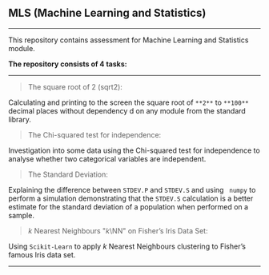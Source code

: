 ## MLS (Machine Learning and Statistics)
---

This repository contains assessment for Machine Learning and Statistics module.

**The repository consists of 4 tasks:**

---

> The square root of 2 (sqrt2):

Calculating and printing to the screen the square root of `**2**` to `**100**` decimal places without dependency d on any module from the standard library.

> The Chi-squared test for independence:

Investigation into some data using the Chi-squared test for independence to analyse whether two categorical variables are independent.

> The Standard Deviation:

Explaining the difference between `STDEV.P` and `STDEV.S` and using ` numpy` to perform a simulation demonstrating that the `STDEV.S` calculation is a better estimate for the standard deviation of a population when performed on a sample. 

>  _k_ Nearest Neighbours "_k_\NN" on Fisher’s Iris Data Set:

Using `Scikit-Learn` to apply _k_ Nearest Neighbours clustering to Fisher’s famous Iris data set.

---
